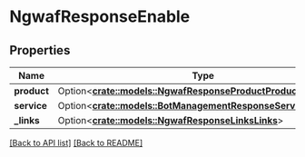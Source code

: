 # NgwafResponseEnable

## Properties

Name | Type | Description | Notes
------------ | ------------- | ------------- | -------------
**product** | Option<[**crate::models::NgwafResponseProductProduct**](NgwafResponseProductProduct.md)> |  | 
**service** | Option<[**crate::models::BotManagementResponseServiceService**](BotManagementResponseServiceService.md)> |  | 
**_links** | Option<[**crate::models::NgwafResponseLinksLinks**](NgwafResponseLinksLinks.md)> |  | 

[[Back to API list]](../README.md#documentation-for-api-endpoints) [[Back to README]](../README.md)


